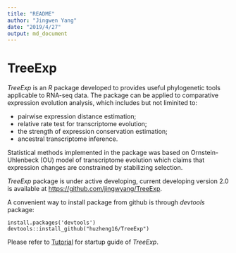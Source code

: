 ```yaml
---
title: "README"
author: "Jingwen Yang"
date: "2019/4/27"
output: md_document
---
```


# TreeExp

*TreeExp* is an *R* package developed to provides useful phylogenetic tools applicable to RNA-seq data. The package can be applied to comparative expression evolution analysis, which includes but not liminited to:

* pairwise expression distance estimation;
* relative rate test for transcriptome evolution;
* the strength of expression conservation estimation;
* ancestral transcriptome inference.

Statistical methods implemented in the package was based on Ornstein-Uhlenbeck (OU) model of transcriptome evolution which claims that expression changes are constrained by stabilizing selection.

*TreeExp* package is under active developing, current developing version 2.0 is available at <https://github.com/jingwyang/TreeExp>.

A convenient way to install package from github is through *devtools* package:

```{r, eval=FALSE}
install.packages('devtools')
devtools::install_github("huzheng16/TreeExp")
```

Please refer to [Tutorial](https://jingwyang.github.io/TreeExp-Tutorial) for startup guide of *TreeExp*.
